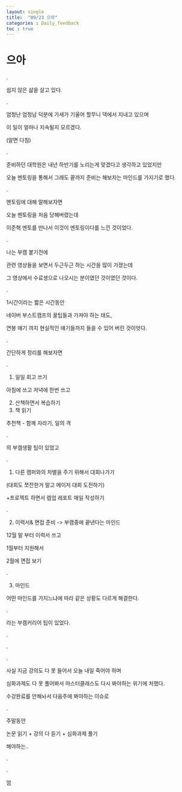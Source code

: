 ```yaml
---
layout: single
title:  "09/23 으아"
categories : Daily_feedback
toc : true
---
```




# 으아

.

쉽지 않은 삶을 살고 있다.

.

엄청난 엄청남 덕분에 가세가 기울어 할무니 댁에서 지내고 있으며

이 일이 얼마나 지속될지 모르겠다.

(알면 다침)

.

준비하던 대학원은 내년 하반기를 노리는게 맞겠다고 생각하고 있었지만

오늘 멘토링을 통해서 그래도 끝까지 준비는 해보자는 마인드를 가지기로 했다.

.

멘토링에 대해 말해보자면

오늘 멘토링을 처음 당해버렸는데

이준혁 멘토를 만나서 이것이 멘토링이다를 느낀 것이었다.

.

나는 부캠 붙기전에

관련 영상들을 보면서 두근두근 하는 시간을 많이 가졌는데

그 영상에서 수료생으로 나오시는 분이였던 것이였던 것이다.

.

1시간이라는 짧은 시간동안

네이버 부스트캠프의 꿀팁들과 가져야 하는 태도,

연봉 얘기 까지 현실적인 얘기들까지 들을 수 있어 버린 것이엇다.

.

간단하게 정리를 해보자면

.

1. 일일 회고 쓰기

아침에 쓰고 저녁에 한번 쓰고

2. 산책하면서 복습하기
3. 책 읽기

추천책 - 함께 자라기, 일의 격

.

의 부캠생활 팁이 있었고

.

1. 다른 캠퍼와의 차별을 주기 위해서 대회나가기

(대회도 쪼잔한거 말고 메이저 대회 도전하기)

+프로젝트 하면서 렙업 레포트 매일 작성하기

.

2. 이력서& 면접 준비 -> 부캠중에 끝낸다는 마인드

12월 말 부터 이력서 쓰고

1월부터 지원해서

2월에 면접 보기

.

3. 마인드

어떤 마인드를 가지느냐에 따라 같은 상황도 다르게 해결한다.

.

라는 부캠커리어 팁이 있었다.

.

.

.

사실 지금 강의도 다 못 들어서 오늘 내일 죽어야 하며

심화과제도 다 못 풀어봐서 마스터클래스도 다시 봐야하는 위기에 처했다.

수강완료를 안해놔서 다음주에 봐야하는 이슈로

.

주말동안

논문 읽기 + 강의 다 듣기 + 심화과제 풀기

해야하는..

.

.

엄

